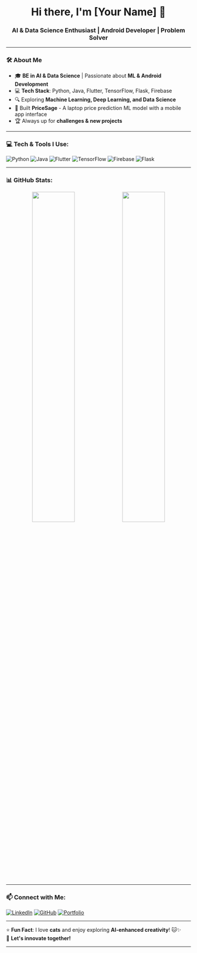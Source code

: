 <h1 align="center">Hi there, I'm [Your Name] 👋</h1>
<h3 align="center">AI & Data Science Enthusiast | Android Developer | Problem Solver</h3>

---

### 🛠 About Me
- 🎓 **BE in AI & Data Science** | Passionate about **ML & Android Development**
- 💻 **Tech Stack**: Python, Java, Flutter, TensorFlow, Flask, Firebase
- 🔍 Exploring **Machine Learning, Deep Learning, and Data Science**
- 🚀 Built **PriceSage** - A laptop price prediction ML model with a mobile app interface  
- 🏆 Always up for **challenges & new projects**

---

### 💻 Tech & Tools I Use:
![Python](https://img.shields.io/badge/Python-3776AB?style=for-the-badge&logo=python&logoColor=white)
![Java](https://img.shields.io/badge/Java-007396?style=for-the-badge&logo=java&logoColor=white)
![Flutter](https://img.shields.io/badge/Flutter-02569B?style=for-the-badge&logo=flutter&logoColor=white)
![TensorFlow](https://img.shields.io/badge/TensorFlow-FF6F00?style=for-the-badge&logo=tensorflow&logoColor=white)
![Firebase](https://img.shields.io/badge/Firebase-FFCA28?style=for-the-badge&logo=firebase&logoColor=black)
![Flask](https://img.shields.io/badge/Flask-000000?style=for-the-badge&logo=flask&logoColor=white)

---

### 📊 GitHub Stats:
<p align="center">
  <img width="48%" src="https://github-readme-stats.vercel.app/api?username=your-username&show_icons=true&theme=dark" />
  <img width="48%" src="https://github-readme-streak-stats.herokuapp.com/?user=your-username&theme=dark" />
</p>

---

### 📫 Connect with Me:
[![LinkedIn](https://img.shields.io/badge/LinkedIn-blue?style=for-the-badge&logo=linkedin)](https://linkedin.com/in/your-profile)
[![GitHub](https://img.shields.io/badge/GitHub-181717?style=for-the-badge&logo=github)](https://github.com/your-username)
[![Portfolio](https://img.shields.io/badge/Portfolio-FF4081?style=for-the-badge&logo=web)](https://yourportfolio.com)

---

⭐ **Fun Fact**: I love **cats** and enjoy exploring **AI-enhanced creativity**! 🐱✨  
🚀 **Let's innovate together!**  

---

